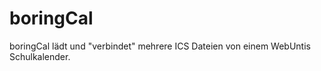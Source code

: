 # boringCal  

boringCal lädt und "verbindet" mehrere ICS Dateien von einem WebUntis Schulkalender.
